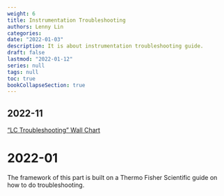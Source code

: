 ```yaml
---
weight: 6
title: Instrumentation Troubleshooting
authors: Lenny Lin
categories: 
date: "2022-01-03"
description: It is about instrumentation troubleshooting guide.
draft: false
lastmod: "2022-01-12"
series: null
tags: null
toc: true
bookCollapseSection: true
---
```





<!--more-->

## 2022-11
<a href = "https://cdn.sanity.io/files/0vv8moc6/chroma/b6ae43e6de09f00e7964516999cdf00f622f1ad6.pdf/LCGCNATroubleshootingWallChart2021Update.pdf" target="_blank" rel="noopener noreferrer">“LC Troubleshooting” Wall Chart</a>

# 2022-01
The framework of this part is built on a Thermo Fisher Scientific guide on how to do troubleshooting.  
